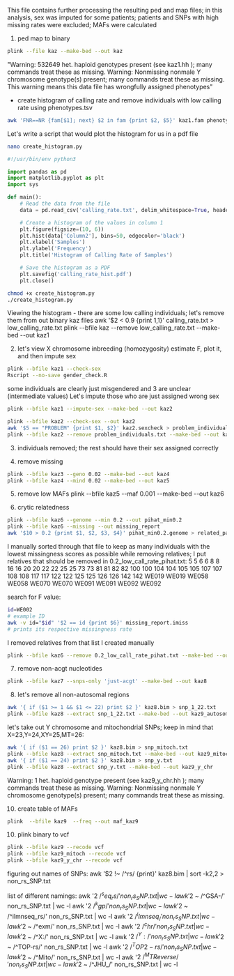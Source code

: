 This file contains further processing the resulting ped and map files; in this analysis, sex was imputed for some patients; patients and SNPs with high missing rates were excluded; MAFs were calculated

1) ped map to binary

```bash
plink --file kaz --make-bed --out kaz
```
"Warning: 532649 het. haploid genotypes present (see kaz1.hh ); many commands treat these as missing.
Warning: Nonmissing nonmale Y chromosome genotype(s) present; many commands treat these as missing.
This warning means this data file has wrongfully assigned phenotypes"

- create histogram of calling rate and remove individuals with low calling rate using phenotypes.tsv
```bash
awk 'FNR==NR {fam[$1]; next} $2 in fam {print $2, $5}' kaz1.fam phenotypes.tsv > calling_rate.txt
```

Let's write a script that would plot the histogram for us in a pdf file
```bash
nano create_histogram.py 
```

```python
#!/usr/bin/env python3

import pandas as pd
import matplotlib.pyplot as plt
import sys

def main():
    # Read the data from the file
    data = pd.read_csv('calling_rate.txt', delim_whitespace=True, header=None, names=['Column1', 'Column2'])

    # Create a histogram of the values in column 1
    plt.figure(figsize=(10, 6))
    plt.hist(data['Column2'], bins=50, edgecolor='black')
    plt.xlabel('Samples')
    plt.ylabel('Frequency')
    plt.title('Histogram of Calling Rate of Samples')

    # Save the histogram as a PDF
    plt.savefig('calling_rate_hist.pdf')
    plt.close()
```

```bash
chmod +x create_histogram.py
./create_histogram.py
```

Viewing the histogram - there are some low calling individuals; let's remove them from out binary kaz files
awk '$2 < 0.9 {print $1,$1}' calling_rate.txt > low_calling_rate.txt
plink --bfile kaz --remove low_calling_rate.txt --make-bed --out kaz1


2) let's view X chromosome inbreeding (homozygosity) estimate F, plot it, and then impute sex
```bash
plink --bfile kaz1 --check-sex
Rscript --no-save gender_check.R
```

some individuals are clearly just misgendered and 3 are unclear (intermediate values)
Let's impute those who are just assigned wrong sex
```bash
plink --bfile kaz1 --impute-sex --make-bed --out kaz2
```

```bash
plink --bfile kaz2 --check-sex --out kaz2
awk '$5 == "PROBLEM" {print $1, $2}' kaz2.sexcheck > problem_individuals.txt
plink --bfile kaz2 --remove problem_individuals.txt --make-bed --out kaz3
```

3) individuals removed; the rest should have their sex assigned correctly

4) remove missing
```bash
plink --bfile kaz3 --geno 0.02 --make-bed --out kaz4
plink --bfile kaz4 --mind 0.02 --make-bed --out kaz5
```
5) remove low MAFs
plink --bfile kaz5 --maf 0.001 --make-bed --out kaz6

6) crytic relatedness
```bash
plink --bfile kaz6 --genome --min 0.2 --out pihat_min0.2
plink --bfile kaz6 --missing --out missing_report
awk '$10 > 0.2 {print $1, $2, $3, $4}' pihat_min0.2.genome > related_pairs.txt
```
I manually sorted through that file to keep as many individuals with the lowest missingness scores as possible while removing relatives; I put relatives that should be removed in 0.2_low_call_rate_pihat.txt: 
5	5
6	6
8	8
16	16
20	20
22	22
25	25
73	73
81	81
82	82
100	100
104	104
105	105
107	107
108	108
117	117
122	122
125	125
126	126
142	142
WE019	WE019
WE058	WE058
WE070	WE070
WE091	WE091
WE092	WE092

search for F value: 

```bash
id=WE002
# example ID
awk -v id="$id" '$2 == id {print $6}' missing_report.imiss
# prints its respective missingness rate
```

I removed relatives from that list I created manually
```bash
plink --bfile kaz6 --remove 0.2_low_call_rate_pihat.txt --make-bed --out kaz7
```

7) remove non-acgt nucleotides
```bash
plink --bfile kaz7 --snps-only 'just-acgt' --make-bed --out kaz8
```  

8) let's remove all non-autosomal regions
```bash
awk '{ if ($1 >= 1 && $1 <= 22) print $2 }' kaz8.bim > snp_1_22.txt
plink --bfile kaz8 --extract snp_1_22.txt --make-bed --out kaz9_autosomal
```

let's take out Y chromosome and mitochondrial SNPs; keep in mind that X=23,Y=24,XY=25,MT=26:
```bash
awk '{ if ($1 == 26) print $2 }' kaz8.bim > snp_mitoch.txt
plink --bfile kaz8 --extract snp_mitoch.txt --make-bed --out kaz9_mitoch
awk '{ if ($1 == 24) print $2 }' kaz8.bim > snp_y.txt
plink --bfile kaz8 --extract snp_y.txt --make-bed --out kaz9_y_chr
```
Warning: 1 het. haploid genotype present (see kaz9_y_chr.hh ); many commands
treat these as missing.
Warning: Nonmissing nonmale Y chromosome genotype(s) present; many commands
treat these as missing.

10) create table of MAFs
```bash
plink  --bfile kaz9  --freq --out maf_kaz9
```

10) plink binary to vcf
 ```bash
plink --bfile kaz9 --recode vcf
plink --bfile kaz9_mitoch --recode vcf
plink --bfile kaz9_y_chr --recode vcf
```

figuring out names of SNPs:
awk '$2 !~ /^rs/ {print}' kaz8.bim | sort -k2,2 > non_rs_SNP.txt

list of different namings:
awk '$2 ~ /^seq_rs/' non_rs_SNP.txt | wc -l
awk '$2 ~ /^GSA-/' non_rs_SNP.txt | wc -l
awk '$2 ~ /^kgp/' non_rs_SNP.txt | wc -l
awk '$2 ~ /^ilmnseq_rs/' non_rs_SNP.txt | wc -l
awk '$2 ~ /^ilmnseq_/' non_rs_SNP.txt | wc -l
awk '$2 ~ /^exm/' non_rs_SNP.txt | wc -l
awk '$2 ~ /^chr/' non_rs_SNP.txt | wc -l
awk '$2 ~ /^X:/' non_rs_SNP.txt | wc -l
awk '$2 ~ /^Y:/' non_rs_SNP.txt | wc -l
awk '$2 ~ /^TOP-rs/' non_rs_SNP.txt | wc -l
awk '$2 ~ /^TOP2-rs/' non_rs_SNP.txt | wc -l
awk '$2 ~ /^Mito/' non_rs_SNP.txt | wc -l
awk '$2 ~ /^MTReverse/' non_rs_SNP.txt | wc -l
awk '$2 ~ /^JHU_/' non_rs_SNP.txt | wc -l
